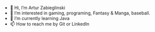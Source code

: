 - 👋 Hi, I’m Artur Zabieglinski 
- 👀 I’m interested in gaming, programing, Fantasy & Manga, baseball.
- 🌱 I’m currently learning Java
- 📫 How to reach me by Git or LinkedIn

<!---
Akuro33/Akuro33 is a ✨ special ✨ repository because its `README.md` (this file) appears on your GitHub profile.
You can click the Preview link to take a look at your changes.
--->
